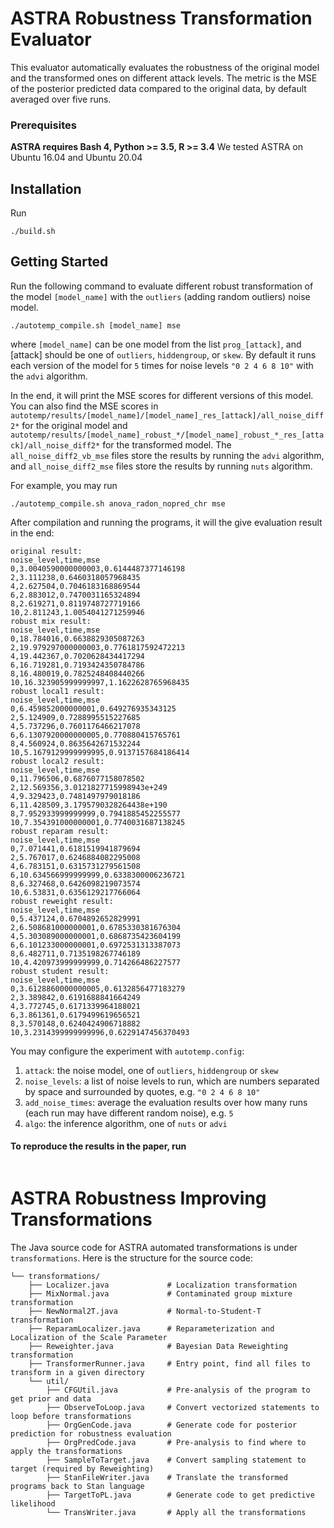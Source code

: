 # ASTRA Robustness Transformation Evaluator

This evaluator automatically evaluates the robustness of the original model and the transformed ones on different attack levels.
The metric is the MSE of the posterior predicted data compared to the original data, by default averaged over five runs.

### Prerequisites
**ASTRA requires Bash 4, Python >= 3.5, R >= 3.4**
We tested ASTRA on Ubuntu 16.04 and Ubuntu 20.04

## Installation
Run
```
./build.sh
```

## Getting Started
Run the following command to evaluate different robust transformation of the model `[model_name]` with the `outliers` (adding random outliers) noise model.
```
./autotemp_compile.sh [model_name] mse
```
where `[model_name]` can be one model from the list `prog_[attack]`, and [attack] should be one of `outliers`, `hiddengroup`, or `skew`.
By default it runs each version of the model for `5` times for noise levels `"0 2 4 6 8 10"` with the `advi` algorithm.

In the end, it will print the MSE scores for different versions of this model. You can also find the MSE scores in `autotemp/results/[model_name]/[model_name]_res_[attack]/all_noise_diff2*` for the original model and `autotemp/results/[model_name]_robust_*/[model_name]_robust_*_res_[attack]/all_noise_diff2*` for the transformed model. The `all_noise_diff2_vb_mse` files store the results by running the `advi` algorithm, and `all_noise_diff2_mse` files store the results by running `nuts` algorithm.

For example, you may run 
```
./autotemp_compile.sh anova_radon_nopred_chr mse
```
After compilation and running the programs, it will the give evaluation result in the end:
```
original result:
noise_level,time,mse
0,3.0040590000000003,0.6144487377146198
2,3.111238,0.6460318057968435
4,2.627504,0.7046183168869544
6,2.883012,0.7470031165324894
8,2.619271,0.8119748727719166
10,2.811243,1.0054041271259946
robust mix result:
noise_level,time,mse
0,18.784016,0.6638829305087263
2,19.979297000000003,0.7761817592472213
4,19.442367,0.7020628434417294
6,16.719281,0.7193424350784786
8,16.480019,0.7825248408440266
10,16.323905999999997,1.1622628765968435
robust local1 result:
noise_level,time,mse
0,6.459852000000001,0.649276935343125
2,5.124909,0.7288995515227685
4,5.737296,0.7601176466217078
6,6.1307920000000005,0.770880415765761
8,4.560924,0.8635642671532244
10,5.1679129999999995,0.9137157684186414
robust local2 result:
noise_level,time,mse
0,11.796506,0.6876077158078502
2,12.569356,3.0121827715998943e+249
4,9.329423,0.7481497979018186
6,11.428509,3.1795790328264438e+190
8,7.952933999999999,0.7941885452255577
10,7.354391000000001,0.7740031687138245
robust reparam result:
noise_level,time,mse
0,7.071441,0.6181519941879694
2,5.767017,0.6246884082295008
4,6.783151,0.6315731279561508
6,10.634566999999999,0.6338300006236721
8,6.327468,0.6426098219073574
10,6.53831,0.6356129217766064
robust reweight result:
noise_level,time,mse
0,5.437124,0.6704892652829991
2,6.508681000000001,0.6785330381676304
4,5.303089000000001,0.6868735423604199
6,6.101233000000001,0.6972531313387073
8,6.482711,0.7135198267746189
10,4.420973999999999,0.714266486227577
robust student result:
noise_level,time,mse
0,3.6128860000000005,0.6132856477183279
2,3.389842,0.6191688841664249
4,3.772745,0.6171339964188021
6,3.861361,0.6179499619656521
8,3.570148,0.6240424906718882
10,3.2314399999999996,0.6229147456370493
```

You may configure the experiment with `autotemp.config`:

1. `attack`: the noise model, one of `outliers`, `hiddengroup` or `skew`
2. `noise_levels`: a list of noise levels to run, which are numbers separated by space and surrounded by quotes, e.g. `"0 2 4 6 8 10"` 
3. `add_noise_times`: average the evaluation results over how many runs (each run may have different random noise), e.g. `5`
4. `algo`: the inference algorithm, one of `nuts` or `advi`


#### To reproduce the results in the paper, run 
```
```

# ASTRA Robustness Improving Transformations

The Java source code for ASTRA automated transformations is under `transformations`.
Here is the structure for the source code:

```
└── transformations/
    ├── Localizer.java             # Localization transformation
    ├── MixNormal.java             # Contaminated group mixture transformation
    ├── NewNormal2T.java           # Normal-to-Student-T transformation
    ├── ReparamLocalizer.java      # Reparameterization and Localization of the Scale Parameter
    ├── Reweighter.java            # Bayesian Data Reweighting transformation
    ├── TransformerRunner.java     # Entry point, find all files to transform in a given directory
    └── util/
        ├── CFGUtil.java           # Pre-analysis of the program to get prior and data
        ├── ObserveToLoop.java     # Convert vectorized statements to loop before transformations
        ├── OrgGenCode.java        # Generate code for posterior prediction for robustness evaluation
        ├── OrgPredCode.java       # Pre-analysis to find where to apply the transformations
        ├── SampleToTarget.java    # Convert sampling statement to target (required by Reweighting)
        ├── StanFileWriter.java    # Translate the transformed programs back to Stan language
        ├── TargetToPL.java        # Generate code to get predictive likelihood
        └── TransWriter.java       # Apply all the transformations
```
